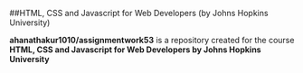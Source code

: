
##HTML, CSS and Javascript for Web Developers (by Johns Hopkins University)


**ahanathakur1010/assignmentwork53** is a repository created for the course 
**HTML, CSS and Javascript for Web Developers by Johns Hopkins University**




